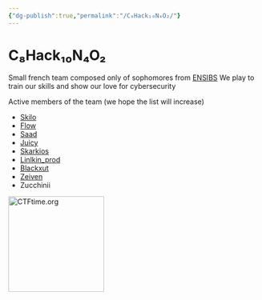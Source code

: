 ```yaml
---
{"dg-publish":true,"permalink":"/C₈Hack₁₀N₄O₂/"}
---
```


# C₈Hack₁₀N₄O₂

Small french team composed only of sophomores from [ENSIBS](https://www-ensibs.univ-ubs.fr/fr/index.html)
We play to train our skills and show our love for cybersecurity

Active members of the team (we hope the list will increase)
- [Skilo](https://skilo.sh)
- [Flow](https://www.root-me.org/Fllow)
- [Saad](https://www.root-me.org/saad-rl)
- [Juicy](https://www.root-me.org/Juicy-733646)
- [Skarkios](https://www.root-me.org/Skarkios)
- [Linlkin_prod](https://www.root-me.org/Linlkin)
- [Blackxut](https://tryhackme.com/p/blackxut)
- [Zeiven](https://www.root-me.org/Zeiven)
- Zucchinii

<a href="https://ctftime.org/team/276420"><img src="https://ctftime.org/static/images/ct/logo.svg" alt="CTFtime.org" border="0" width="191px"></a>
